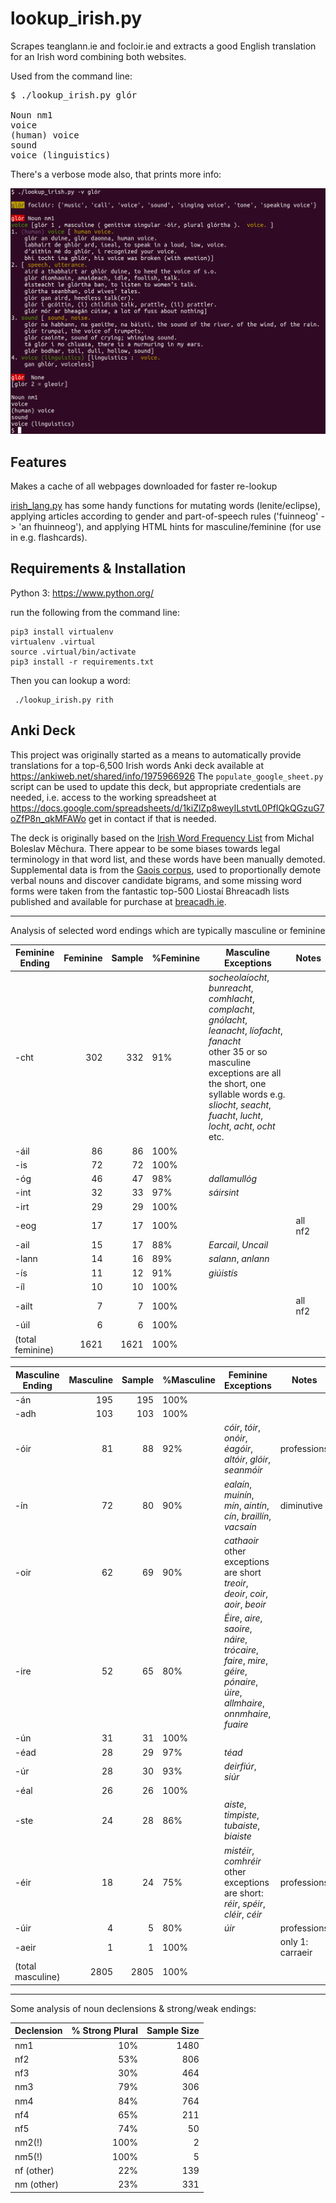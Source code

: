 # lookup_irish.py

Scrapes teanglann.ie and focloir.ie and extracts a good English translation for an Irish word combining both websites.

Used from the command line:

<pre>$ ./lookup_irish.py glór

Noun nm1
voice
(human) voice
sound
voice (linguistics)
</pre>

There's a verbose mode also, that prints more info:

![color screenshot of output of './lookup_irish.py -v glór'](verbose.png?raw=true)


Features
---

Makes a cache of all webpages downloaded for faster re-lookup

[irish_lang.py](irish_lang.py) has some handy functions for mutating words (lenite/eclipse), applying articles according to gender and part-of-speech rules ('fuinneog' -> 'an fhuinneog'), and applying HTML hints for masculine/feminine (for use in e.g. flashcards).

Requirements & Installation
---

Python 3: https://www.python.org/

run the following from the command line:

    pip3 install virtualenv
    virtualenv .virtual
    source .virtual/bin/activate
    pip3 install -r requirements.txt

Then you can lookup a word:

     ./lookup_irish.py rith


Anki Deck
---

This project was originally started as a means to automatically provide translations for a top-6,500 Irish words Anki deck available at https://ankiweb.net/shared/info/1975966926
The `populate_google_sheet.py` script can be used to update this deck, but appropriate credentials are needed, i.e. access to the working spreadsheet at https://docs.google.com/spreadsheets/d/1kiZlZp8weyILstvtL0PfIQkQGzuG7oZfP8n_qkMFAWo
get in contact if that is needed.

The deck is originally based on  the <a href="https://github.com/michmech/irish-word-frequency">Irish Word Frequency List</a> from Michal Boleslav Měchura. There appear to be some biases towards legal terminology in that word list, and these words have been manually demoted.  Supplemental data is from the <a href="https://www.gaois.ie/en/">Gaois corpus</a>, used to proportionally demote verbal nouns and discover candidate bigrams, and some missing word forms were taken from the fantastic top-500 Liostaí Bhreacadh lists published and available for purchase at <a href="http://breacadh.ie/">breacadh.ie</a>.

---

Analysis of selected word endings which are typically masculine or feminine

| Feminine Ending | Feminine | Sample | %Feminine| Masculine Exceptions | Notes |
| ---------- |            ---: |        ---: | ---------- | -------- |-------- |
|-cht | 302 | 332 | 91% | <i>socheolaíocht</i>, <i>bunreacht</i>, <i>comhlacht</i>, <i>complacht</i>, <i>gnólacht</i>, <i>leanacht</i>, <i>líofacht</i>, <i>fanacht</i> <br> other 35 or so masculine exceptions are all the short, one syllable words e.g. <i>sliocht</i>, <i>seacht</i>, <i>fuacht</i>, <i>lucht</i>, <i>locht</i>, <i>acht</i>, <i>ocht</i> etc.
|-áil | 86 | 86 | 100%
|-is | 72 | 72 | 100%
|-óg | 46 | 47 | 98% | <i>dallamullóg</i>
|-int | 32 | 33 | 97% | <i>sáirsint</i>
|-irt | 29 | 29 | 100%
|-eog | 17 | 17 | 100% |  |all nf2 |
|-ail | 15 | 17 | 88% | <i>Earcail</i>, <i>Uncail</i>
|-lann | 14 | 16 | 89% |  <i>salann</i>, <i>anlann</i>
|-ís | 11| 12 | 91% | <i>giúistís</i>
|-íl | 10 | 10 | 100%
|-ailt | 7 | 7 | 100%  |  | all nf2 |
|-úil | 6 | 6 | 100%
| (total feminine) | 1621 | 1621 | 100%

| Masculine Ending | Masculine | Sample |  %Masculine |Feminine Exceptions | Notes |
| ---------- |            ---: |        ---: | ---------- | -------- |-------- |
|-án | 195 | 195 | 100%
|-adh | 103 | 103 | 100%
|-óir | 81 | 88 | 92% | <i>cóir</i>, <i>tóir</i>, <i>onóir</i>, <i>éagóir</i>, <i>altóir</i>, <i>glóir</i>, <i>seanmóir</i> | professions
|-ín | 72 | 80 | 90% | <i>ealaín</i>, <i>muinín</i>, <i>mín</i>, <i>aintín</i>, <i>cín</i>, <i>braillín</i>, <i>vacsaín</i> | diminutive
|-oir | 62 | 69 | 90% | <i>cathaoir</i> <br> other exceptions are short <i>treoir</i>, <i>deoir</i>, <i>coir</i>, <i>aoir</i>, <i>beoir</i>
|-ire | 52 | 65 | 80% | <i>Éire</i>, <i>aire</i>, <i>saoire</i>, <i>náire</i>, <i>trócaire</i>, <i>faire</i>, <i>mire</i>, <i>géire</i>, <i>pónaire</i>, <i>úire</i>, <i>allmhaire</i>, <i>onnmhaire</i>, <i>fuaire</i>
|-ún | 31 | 31 | 100%
|-éad| 28 | 29 | 97% | <i>téad</i>
|-úr | 28 | 30 | 93% | <i>deirfiúr</i>, <i>siúr</i>
|-éal | 26 | 26 | 100%
|-ste | 24 | 28 | 86% | <i>aiste</i>, <i>timpiste</i>, <i>tubaiste</i>, <i>biaiste</i>
|-éir | 18 | 24 | 75% | <i>mistéir</i>, <i>comhréir</i> <br> other exceptions are short: <i>réir</i>, <i>spéir</i>, <i>cléir</i>, <i>céir</i> | professions
|-úir | 4 | 5 | 80% | <i>úir</i> | professions
|-aeir | 1 | 1 | 100% | | only 1: carraeir
| (total masculine) |  2805 | 2805 | 100%

---


Some analysis of noun declensions & strong/weak endings:

| Declension | % Strong Plural | Sample Size |
| ---------- |            ---: |        ---: |
| nm1        |  10%            | 1480        |
| nf2        |  53%            | 806         |
| nf3        |  30%            | 464         |
| nm3        |  79%            | 306         |
| nm4        |  84%            | 764         |
| nf4        |  65%            | 211         |
| nf5        |  74%            | 50          |
| nm2(!)     |  100%           | 2           |
| nm5(!)     |  100%           | 5           |
| nf (other) |  22%            | 139         |
| nm (other) |  23%            | 331         |


